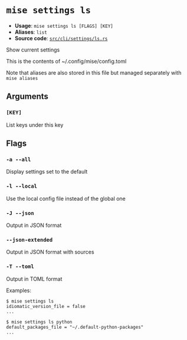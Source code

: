 # `mise settings ls`

- **Usage**: `mise settings ls [FLAGS] [KEY]`
- **Aliases**: `list`
- **Source code**: [`src/cli/settings/ls.rs`](https://github.com/jdx/mise/blob/main/src/cli/settings/ls.rs)

Show current settings

This is the contents of ~/.config/mise/config.toml

Note that aliases are also stored in this file
but managed separately with `mise aliases`

## Arguments

### `[KEY]`

List keys under this key

## Flags

### `-a --all`

Display settings set to the default

### `-l --local`

Use the local config file instead of the global one

### `-J --json`

Output in JSON format

### `--json-extended`

Output in JSON format with sources

### `-T --toml`

Output in TOML format

Examples:

    $ mise settings ls
    idiomatic_version_file = false
    ...

    $ mise settings ls python
    default_packages_file = "~/.default-python-packages"
    ...
